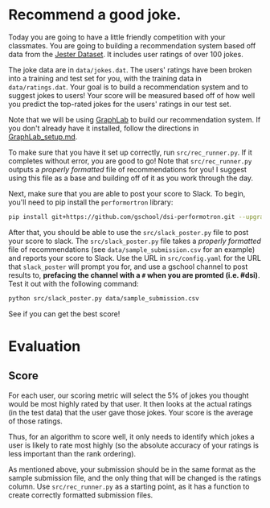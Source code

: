 # Recommend a good joke.

Today you are going to have a little friendly competition with your classmates. 
You are going to building a recommendation system based off data from the 
[Jester Dataset](http://eigentaste.berkeley.edu/dataset/). It includes user 
ratings of over 100 jokes.

The joke data are in `data/jokes.dat`. The users'
ratings have been broken into a training and test set for you, with the training 
data in `data/ratings.dat`. Your goal is to build a recommendation system 
and to suggest jokes to users! Your score will be measured based off of how well 
you predict the top-rated jokes for the users' ratings in our test set. 

Note that we will be using [GraphLab](https://dato.com/) to build our 
recommendation system. If you don't already have it installed, follow the 
directions in [GraphLab_setup.md](GraphLab_setup.md).

To make sure that you have it set up correctly, run `src/rec_runner.py`. If it 
completes without error, you are good to go! Note that `src/rec_runner.py` 
outputs a _properly formatted_ file of recommendations for you! I suggest 
using this file as a base and building off of it as you work through the day. 

Next, make sure that you are able to post your score to Slack. To begin, you'll
need to pip install the `performortron` library: 

```bash 
pip install git+https://github.com/gschool/dsi-performotron.git --upgrade
```

After that, you should be able to use the `src/slack_poster.py` file to 
post your score to slack. The `src/slack_poster.py` file takes a _properly 
formatted_ file of recommendations (see `data/sample_submission.csv` for an 
example) and reports your score to Slack. Use the URL in `src/config.yaml` for 
the URL that `slack_poster` will prompt you for, and use a gschool channel to 
post results to, **prefacing the channel with a `#` when you are promted 
(i.e. #dsi)**. Test it out with the following command:
    
```bash
python src/slack_poster.py data/sample_submission.csv
```

See if you can get the best score! 

# Evaluation

## Score

For each user, our scoring metric will select the 5% of jokes you thought would be most highly rated by that user. It then looks at the actual ratings (in the test data) that the user gave those jokes.  Your score is the average of those ratings.

Thus, for an algorithm to score well, it only needs to identify which jokes a user is likely to rate most highly (so the absolute accuracy of your ratings is less important than the rank ordering).

As mentioned above, your submission should be in the same format as the sample 
submission file, and the only thing that will be changed is the ratings column. 
Use `src/rec_runner.py` as a starting point, as it has a function to create 
correctly formatted submission files.
